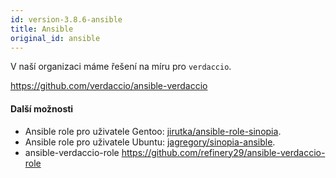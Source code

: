 ```yaml
---
id: version-3.8.6-ansible
title: Ansible
original_id: ansible
---
```


V naší organizaci máme řešení na míru pro `verdaccio`.

<https://github.com/verdaccio/ansible-verdaccio>

#### Další možnosti

* Ansible role pro uživatele Gentoo: [jirutka/ansible-role-sinopia](https://github.com/jirutka/ansible-role-sinopia).
* Ansible role pro uživatele Ubuntu: [jagregory/sinopia-ansible](https://github.com/jagregory/sinopia-ansible).
* ansible-verdaccio-role <https://github.com/refinery29/ansible-verdaccio-role>